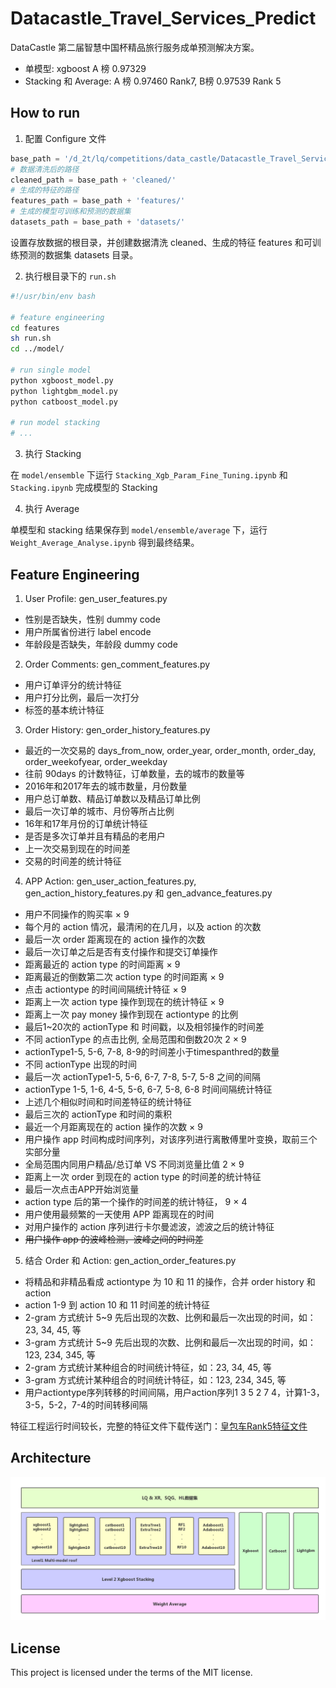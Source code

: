 # Datacastle_Travel_Services_Predict

DataCastle 第二届智慧中国杯精品旅行服务成单预测解决方案。

- 单模型: xgboost A 榜 0.97329
- Stacking 和 Average: A 榜 0.97460 Rank7, B榜 0.97539 Rank 5

## How to run

1. 配置 Configure 文件
```python
base_path = '/d_2t/lq/competitions/data_castle/Datacastle_Travel_Services_Predict/'
# 数据清洗后的路径
cleaned_path = base_path + 'cleaned/'
# 生成的特征的路径
features_path = base_path + 'features/'
# 生成的模型可训练和预测的数据集
datasets_path = base_path + 'datasets/'
``` 
设置存放数据的根目录，并创建数据清洗 cleaned、生成的特征 features 和可训练预测的数据集 datasets 目录。

2. 执行根目录下的 `run.sh`
```bash
#!/usr/bin/env bash

# feature engineering
cd features
sh run.sh
cd ../model/

# run single model
python xgboost_model.py
python lightgbm_model.py
python catboost_model.py

# run model stacking
# ...
```

3. 执行 Stacking 

在 `model/ensemble` 下运行 `Stacking_Xgb_Param_Fine_Tuning.ipynb` 和 `Stacking.ipynb` 完成模型的 Stacking

4. 执行 Average

单模型和 stacking 结果保存到 `model/ensemble/average` 下，运行 `Weight_Average_Analyse.ipynb` 得到最终结果。

## Feature Engineering

1. User Profile: gen_user_features.py

- 性别是否缺失，性别 dummy code
- 用户所属省份进行 label encode
- 年龄段是否缺失，年龄段 dummy code

2. Order Comments: gen_comment_features.py

- 用户订单评分的统计特征
- 用户打分比例，最后一次打分
- 标签的基本统计特征

3. Order History: gen_order_history_features.py

- 最近的一次交易的 days_from_now, order_year, order_month, order_day, order_weekofyear, order_weekday
- 往前 90days 的计数特征，订单数量，去的城市的数量等
- 2016年和2017年去的城市数量，月份数量
- 用户总订单数、精品订单数以及精品订单比例
- 最后一次订单的城市、月份等所占比例
- 16年和17年月份的订单统计特征
- 是否是多次订单并且有精品的老用户
- 上一次交易到现在的时间差
- 交易的时间差的统计特征

4. APP Action: gen_user_action_features.py, gen_action_history_features.py 和 gen_advance_features.py

- 用户不同操作的购买率 × 9
- 每个月的 action 情况，最清闲的在几月，以及 action 的次数
- 最后一次 order 距离现在的 action 操作的次数
- 最后一次订单之后是否有支付操作和提交订单操作
- 距离最近的 action type 的时间距离 × 9
- 距离最近的倒数第二次 action type 的时间距离 × 9
- 点击 actiontype 的时间间隔统计特征 × 9
- 距离上一次 action type 操作到现在的统计特征 × 9
- 距离上一次 pay money 操作到现在 actiontype 的比例
- 最后1~20次的 actionType 和 时间戳，以及相邻操作的时间差
- 不同 actionType 的点击比例, 全局范围和倒数20次 2 × 9
- actionType1-5, 5-6, 7-8, 8-9的时间差小于timespanthred的数量
- 不同 actionType 出现的时间
- 最后一次 actionType1-5, 5-6, 6-7, 7-8, 5-7, 5-8 之间的间隔
- actionType 1-5, 1-6, 4-5, 5-6, 6-7, 5-8, 6-8 时间间隔统计特征
- 上述几个相似时间和时间差特征的统计特征
- 最后三次的 actionType 和时间的乘积
- 最近一个月距离现在的 action 操作的次数 × 9
- 用户操作 app 时间构成时间序列，对该序列进行离散傅里叶变换，取前三个实部分量
- 全局范围内同用户精品/总订单 VS 不同浏览量比值 2 × 9
- 距离上一次 order 到现在的 action type 的时间差的统计特征
- 最后一次点击APP开始浏览量
- action type 后的第一个操作的时间差的统计特征， 9 × 4
- 用户使用最频繁的一天使用 APP 距离现在的时间
- 对用户操作的 action 序列进行卡尔曼滤波，滤波之后的统计特征
- ~~用户操作 app 的波峰检测，波峰之间的时间差~~

5. 结合 Order 和 Action: gen_action_order_features.py

- 将精品和非精品看成 actiontype 为 10 和 11 的操作，合并 order history 和 action
- action 1-9 到 action 10 和 11 时间差的统计特征
- 2-gram 方式统计 5~9 先后出现的次数、比例和最后一次出现的时间，如：23, 34, 45, 等
- 3-gram 方式统计 5~9 先后出现的次数、比例和最后一次出现的时间，如：123, 234, 345, 等
- 2-gram 方式统计某种组合的时间统计特征，如：23, 34, 45, 等
- 3-gram 方式统计某种组合的时间统计特征，如：123, 234, 345, 等
- 用户actiontype序列转移的时间间隔，用户action序列1 3 5 2 7 4，计算1-3，3-5，5-2，7-4的时间转移间隔

特征工程运行时间较长，完整的特征文件下载传送门：[皇包车Rank5特征文件](https://pan.baidu.com/s/1ht7MjWg)

## Architecture
![](./architecture.png)

## License

This project is licensed under the terms of the MIT license.
